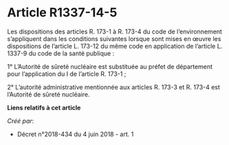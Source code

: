 # Article R1337-14-5

Les dispositions des articles R. 173-1 à R. 173-4 du code de l’environnement s’appliquent dans les conditions suivantes
lorsque sont mises en œuvre les dispositions de l’article L. 173-12 du même code en application de l’article L. 1337-9 du
code de la santé publique :

1° L’Autorité de sûreté nucléaire est substituée au préfet de département pour l’application du I de l’article R. 173-1 ;

2° L’autorité administrative mentionnée aux articles R. 173-3 et R. 173-4 est l’Autorité de sûreté nucléaire.

**Liens relatifs à cet article**

_Créé par_:

  - Décret n°2018-434 du 4 juin 2018 - art. 1
